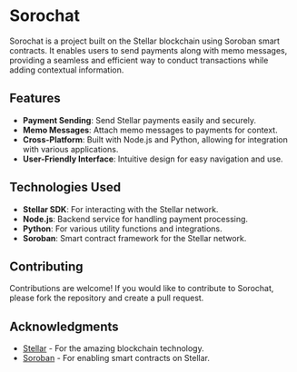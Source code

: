 # Sorochat

Sorochat is a project built on the Stellar blockchain using Soroban smart contracts. It enables users to send payments along with memo messages, providing a seamless and efficient way to conduct transactions while adding contextual information.

## Features

- **Payment Sending**: Send Stellar payments easily and securely.
- **Memo Messages**: Attach memo messages to payments for context.
- **Cross-Platform**: Built with Node.js and Python, allowing for integration with various applications.
- **User-Friendly Interface**: Intuitive design for easy navigation and use.

## Technologies Used

- **Stellar SDK**: For interacting with the Stellar network.
- **Node.js**: Backend service for handling payment processing.
- **Python**: For various utility functions and integrations.
- **Soroban**: Smart contract framework for the Stellar network.

## Contributing

Contributions are welcome! If you would like to contribute to Sorochat, please fork the repository and create a pull request.

## Acknowledgments

- [Stellar](https://www.stellar.org) - For the amazing blockchain technology.
- [Soroban](https://soroban.stellar.org) - For enabling smart contracts on Stellar.
